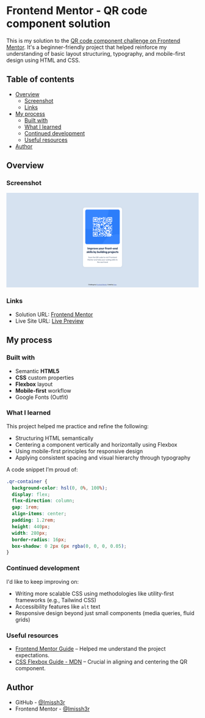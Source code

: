 # Frontend Mentor - QR code component solution

This is my solution to the [QR code component challenge on Frontend Mentor](https://www.frontendmentor.io/challenges/qr-code-component-iux_sIO_H). It's a beginner-friendly project that helped reinforce my understanding of basic layout structuring, typography, and mobile-first design using HTML and CSS.

## Table of contents

- [Overview](#overview)
  - [Screenshot](#screenshot)
  - [Links](#links)
- [My process](#my-process)
  - [Built with](#built-with)
  - [What I learned](#what-i-learned)
  - [Continued development](#continued-development)
  - [Useful resources](#useful-resources)
- [Author](#author)

## Overview

### Screenshot

![QR Code Component Screenshot](./images/Screenshot.png)

### Links

- Solution URL: [Frontend Mentor](https://www.frontendmentor.io/solutions/qr-code-component-solution-using-html-and-css-Wr68wq5ZEJ)
- Live Site URL: [Live Preview](https://imissh3r.github.io/qr-code-component/)

## My process

### Built with

- Semantic **HTML5**
- **CSS** custom properties
- **Flexbox** layout
- **Mobile-first** workflow
- Google Fonts (Outfit)

### What I learned

This project helped me practice and refine the following:

- Structuring HTML semantically
- Centering a component vertically and horizontally using Flexbox
- Using mobile-first principles for responsive design
- Applying consistent spacing and visual hierarchy through typography

A code snippet I’m proud of:

```css
.qr-container {
  background-color: hsl(0, 0%, 100%);
  display: flex;
  flex-direction: column;
  gap: 1rem;
  align-items: center;
  padding: 1.2rem;
  height: 440px;
  width: 280px;
  border-radius: 16px;
  box-shadow: 0 2px 6px rgba(0, 0, 0, 0.05);
}
```

### Continued development

I'd like to keep improving on:

- Writing more scalable CSS using methodologies like utility-first frameworks (e.g., Tailwind CSS)
- Accessibility features like `alt` text
- Responsive design beyond just small components (media queries, fluid grids)

### Useful resources

- [Frontend Mentor Guide](https://www.frontendmentor.io/resources) – Helped me understand the project expectations.
- [CSS Flexbox Guide - MDN](https://developer.mozilla.org/en-US/docs/Web/CSS/CSS_flexible_box_layout/Basic_Concepts_of_Flexbox) – Crucial in aligning and centering the QR component.

## Author

- GitHub - [@Imissh3r](https://github.com/Imissh3r)
- Frontend Mentor - [@Imissh3r](https://www.frontendmentor.io/profile/Imissh3r)
